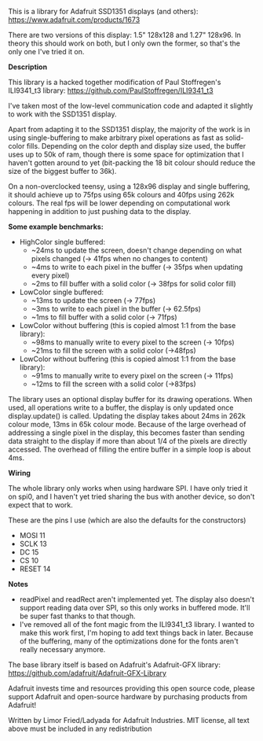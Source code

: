 This is a library for Adafruit SSD1351 displays (and others): https://www.adafruit.com/products/1673

There are two versions of this display: 1.5" 128x128 and 1.27" 128x96.
In theory this should work on both, but I only own the former, so that's the only one I've tried it on.

**Description**

This library is a hacked together modification of Paul Stoffregen's ILI9341_t3 library: https://github.com/PaulStoffregen/ILI9341_t3

I've taken most of the low-level communication code and adapted it slightly to work with the SSD1351 display.

Apart from adapting it to the SSD1351 display, the majority of the work is in using single-buffering to make arbitrary pixel operations as fast as solid-color fills. Depending on the color depth and display size used, the buffer uses up to 50k of ram, though there is some space for optimization that I haven't gotten around to yet (bit-packing the 18 bit colour should reduce the size of the biggest buffer to 36k).

On a non-overclocked teensy, using a 128x96 display and single buffering, it should achieve up to 75fps using 65k colours and 40fps using 262k colours. The real fps will be lower depending on computational work happening in addition to just pushing data to the display.

**Some example benchmarks:**

 - HighColor single buffered:
   - ~24ms to update the screen, doesn't change depending on what pixels changed (-> 41fps when no changes to content)
   - ~4ms to write to each pixel in the buffer (-> 35fps when updating every pixel)
   - ~2ms to fill buffer with a solid color (-> 38fps for solid color fill)
 - LowColor single buffered:
   - ~13ms to update the screen (-> 77fps)
   - ~3ms to write to each pixel in the buffer (-> 62.5fps)
   - ~1ms to fill buffer with a solid color (-> 71fps)
 - LowColor without buffering (this is copied almost 1:1 from the base library):
   - ~98ms to manually write to every pixel to the screen (-> 10fps)
   - ~21ms to fill the screen with a solid color (->48fps)
 - LowColor without buffering (this is copied almost 1:1 from the base library):
   - ~91ms to manually write to every pixel on the screen (-> 11fps)
   - ~12ms to fill the screen with a solid color (->83fps)

The library uses an optional display buffer for its drawing operations. When used, all operations write to a buffer, the display is only updated once display.update() is called. Updating the display takes about 24ms in 262k colour mode, 13ms in 65k colour mode. Because of the large overhead of addressing a single pixel in the display, this becomes faster than sending data straight to the display if more than about 1/4 of the pixels are directly accessed. The overhead of filling the entire buffer in a simple loop is about 4ms.

**Wiring**

The whole library only works when using hardware SPI. I have only tried it on spi0, and I haven't yet tried sharing the bus with
another device, so don't expect that to work.

These are the pins I use (which are also the defaults for the constructors)
 - MOSI 11
 - SCLK 13
 - DC 15
 - CS 10
 - RESET 14

**Notes**

 - readPixel and readRect aren't implemented yet. The display also doesn't support reading data over SPI, so this only works in buffered mode. It'll be super fast thanks to that though.
 - I've removed all of the font magic from the ILI9341_t3 library. I wanted to make this work first, I'm hoping to add text things back in later. Because of the buffering, many of the optimizations done for the fonts aren't really necessary anymore.

The base library itself is based on Adafruit's Adafruit-GFX library: https://github.com/adafruit/Adafruit-GFX-Library

Adafruit invests time and resources providing this open source code,
please support Adafruit and open-source hardware by purchasing
products from Adafruit!

Written by Limor Fried/Ladyada for Adafruit Industries.
MIT license, all text above must be included in any redistribution
